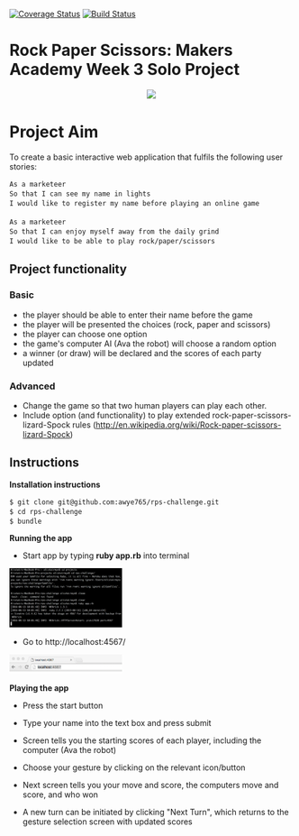 [![Coverage Status](https://coveralls.io/repos/github/awye765/rps-challenge/badge.svg?branch=master)](https://coveralls.io/github/awye765/rps-challenge?branch=master) [![Build Status](https://travis-ci.org/awye765/rps-challenge.svg?branch=master)](https://travis-ci.org/awye765/rps-challenge)

<h1>Rock Paper Scissors: Makers Academy Week 3 Solo Project</h1>

<p align="center">
  <img src="http://i.imgur.com/qbHME84.png">
</p>

<h1>Project Aim</h1>

To create a basic interactive web application that fulfils the following user stories:

```sh
As a marketeer
So that I can see my name in lights
I would like to register my name before playing an online game

As a marketeer
So that I can enjoy myself away from the daily grind
I would like to be able to play rock/paper/scissors
```

<h2>Project functionality</h2>

<h3>Basic</h3>

- the player should be able to enter their name before the game
- the player will be presented the choices (rock, paper and scissors)
- the player can choose one option
- the game's computer AI (Ava the robot) will choose a random option
- a winner (or draw) will be declared and the scores of each party updated

<h3>Advanced</h3>

- Change the game so that two human players can play each other.
- Include option (and functionality) to play extended rock-paper-scissors-lizard-Spock rules (http://en.wikipedia.org/wiki/Rock-paper-scissors-lizard-Spock)

<h2>Instructions</h2>

**Installation instructions**
```sh
$ git clone git@github.com:awye765/rps-challenge.git
$ cd rps-challenge
$ bundle
```

**Running the app**

* Start app by typing **ruby app.rb** into terminal

<img src="public/rubyapp.png" width="200">

* Go to http://localhost:4567/

<img src="public/localhost.png" width="200">

**Playing the app**

* Press the start button

* Type your name into the text box and press submit

* Screen tells you the starting scores of each player, including the computer (Ava the robot)

* Choose your gesture by clicking on the relevant icon/button

* Next screen tells you your move and score, the computers move and score, and who won

* A new turn can be initiated by clicking "Next Turn", which returns to the gesture selection screen with updated scores
